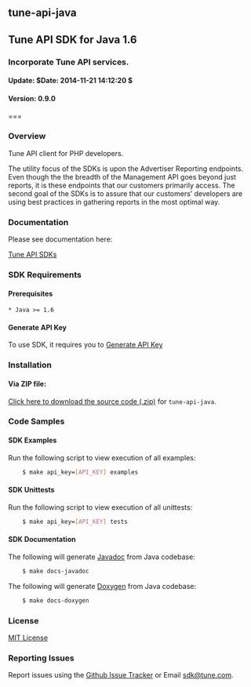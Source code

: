 <h2>tune-api-java</h2>
<h2>Tune API SDK for Java 1.6</h2>
<h3>Incorporate Tune API services.</h3>
<h4>Update:  $Date: 2014-11-21 14:12:20 $</h4>
<h4>Version: 0.9.0</h4>
===

### Overview
Tune API client for PHP developers.

The utility focus of the SDKs is upon the Advertiser Reporting endpoints. Even though the the breadth of the Management API goes beyond just reports, it is these endpoints that our customers primarily access. The second goal of the SDKs is to assure that our customers’ developers are using best practices in gathering reports in the most optimal way.

### Documentation

Please see documentation here:

[Tune API SDKs](https://developers.mobileapptracking.com/tune-api-sdks/)

<a name="sdk_requirements"></a>
### SDK Requirements

<a name="sdk_prerequisites"></a>
#### Prerequisites

    * Java >= 1.6

<a name="generate_api_key"></a>
#### Generate API Key

To use SDK, it requires you to [Generate API Key](http://developers.mobileapptracking.com/generate-api-key/)

<a name="sdk_installation"></a>
### Installation


<a name="sdk_installation_zip"></a>
#### Via ZIP file:

[Click here to download the source code
(.zip)](https://github.com/MobileAppTracking/tune-api-java/archive/master.zip) for `tune-api-java`.

<a name="sdk_code_samples"></a>
### Code Samples

<a name="sdk_examples"></a>
#### SDK Examples

Run the following script to view execution of all examples:

```bash
    $ make api_key=[API_KEY] examples
```

<a name="sdk_unittests"></a>
#### SDK Unittests

Run the following script to view execution of all unittests:

```bash
    $ make api_key=[API_KEY] tests
```

<a name="sdk_documentation"></a>
#### SDK Documentation

The following will generate [Javadoc](http://en.wikipedia.org/wiki/Javadoc) from Java codebase:

```bash
    $ make docs-javadoc
```

The following will generate [Doxygen](http://en.wikipedia.org/wiki/Doxygen) from Java codebase:

```bash
    $ make docs-doxygen
```

<a name="license"></a>
### License

[MIT License](http://opensource.org/licenses/MIT)

<a name="sdk_reporting_issues"></a>
### Reporting Issues

Report issues using the [Github Issue Tracker](https://github.com/MobileAppTracking/tune-api-java/issues) or Email [sdk@tune.com](mailto:sdk@tune.com).
